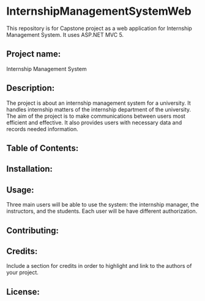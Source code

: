 # InternshipManagementSystemWeb
This repository is for Capstone project as a web application for Internship Management System.
It uses ASP.NET MVC 5.

## Project name:
Internship Management System 

## Description:
The project is about an internship management system for a university. It handles internship matters of the internship department of the university. The aim of the project is to make communications between users most efficient and effective. It also provides users with necessary data and records needed information.

## Table of Contents:

## Installation: 

## Usage: 
Three main users will be able to use the system: the internship manager, the instructors, and the students.
Each user will be have different authorization. 

## Contributing: 

## Credits: 
Include a section for credits in order to highlight and link to the authors of your project.

## License: 
